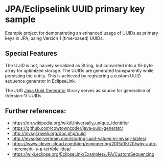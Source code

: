 # JPA/Eclipselink UUID primary key sample

Example project for demonstrating an enhanced usage of UUIDs as primary keys in JPA,
using Version 1 (time-based) UUIDs. 
## Special Features

The UUID is not, naively serialized as String, but converted into a 16-byte array
for optimized storage. The UUIDs are generated transparently while persisting the
entity. This is achieved by registering a custom UUID sequence generator in EclipseLink.

The JUG [Java Uuid Generator](https://github.com/cowtowncoder/java-uuid-generator) library
serves as source for generation of (Version-1) UUIDs.

## Further references:

* https://en.wikipedia.org/wiki/Universally_unique_identifier
* https://github.com/cowtowncoder/java-uuid-generator
* http://mysql.rjweb.org/doc.php/uuid
* http://mysqlserverteam.com/storing-uuid-values-in-mysql-tables/
* https://www.clever-cloud.com/blog/engineering/2015/05/20/why-auto-increment-is-a-terrible-idea/
* https://wiki.eclipse.org/EclipseLink/Examples/JPA/CustomSequencing
